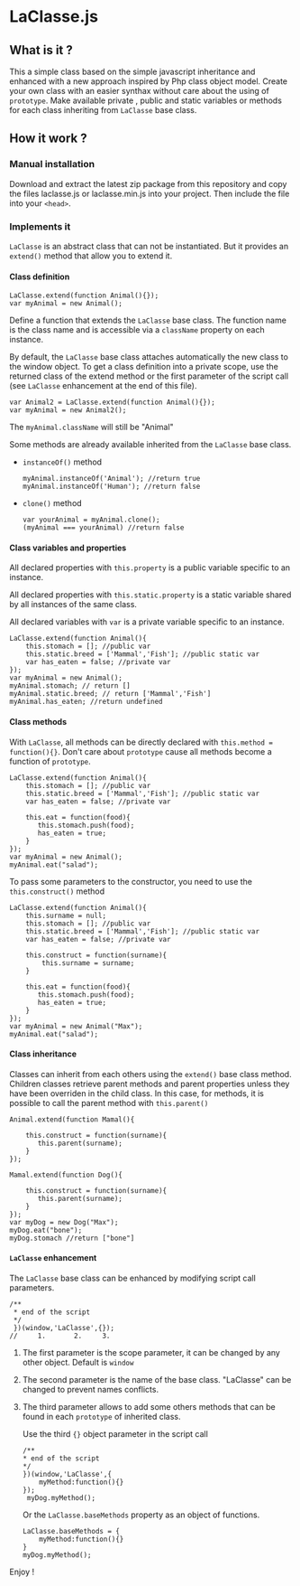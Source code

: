 # LaClasse.js


## What is it ?

This a simple class based on the simple javascript inheritance and enhanced with a new approach inspired by Php class object model.
Create your own class with an easier synthax without care about the using of ```prototype```.
Make available private , public and static variables or methods for each class inheriting from ```LaClasse``` base class.


## How it work ?

### Manual installation

Download and extract the latest zip package from this repository and copy the files laclasse.js or laclasse.min.js into your project. Then include the file into your ```<head>```. 

### Implements it

```LaClasse``` is an abstract class that can not be instantiated. But it provides an ```extend()``` method that allow you to extend it.

#### Class definition

```
LaClasse.extend(function Animal(){});
var myAnimal = new Animal();
```

Define a function that extends the ```LaClasse``` base class. The function name is the class name and is accessible via a ```className``` property on each instance.

By default, the ```LaClasse``` base class attaches automatically the new class to the window object. To get a class definition into a private scope, use the returned class of the extend method or the first parameter of the script call (see ```LaClasse``` enhancement at the end of this file).

```
var Animal2 = LaClasse.extend(function Animal(){});
var myAnimal = new Animal2();
```
The ```myAnimal.className``` will still be "Animal"

Some methods are already available inherited from the ```LaClasse``` base class.

- ```instanceOf()``` method
    ```
    myAnimal.instanceOf('Animal'); //return true
    myAnimal.instanceOf('Human'); //return false
    ```

- ```clone()``` method
    ```
    var yourAnimal = myAnimal.clone();
    (myAnimal === yourAnimal) //return false
    ```


#### Class variables and properties

All declared properties with ```this.property``` is a public variable specific to an instance.

All declared properties with ```this.static.property``` is a static variable shared by all instances of the same class.

All declared variables with ```var``` is a private variable specific to an instance.

```
LaClasse.extend(function Animal(){
    this.stomach = []; //public var
    this.static.breed = ['Mammal','Fish']; //public static var
    var has_eaten = false; //private var
});
var myAnimal = new Animal();
myAnimal.stomach; // return []
myAnimal.static.breed; // return ['Mammal','Fish']
myAnimal.has_eaten; //return undefined
```

#### Class methods

With ```LaClasse```, all methods can be directly declared with ```this.method = function(){}```. Don't care about ```prototype``` cause all methods become a function of ```prototype```.

```
LaClasse.extend(function Animal(){
    this.stomach = []; //public var
    this.static.breed = ['Mammal','Fish']; //public static var
    var has_eaten = false; //private var
    
    this.eat = function(food){
       this.stomach.push(food);
       has_eaten = true;
    }
});
var myAnimal = new Animal();
myAnimal.eat("salad");
```

To pass some parameters to the constructor, you need to use the ```this.construct()``` method

```
LaClasse.extend(function Animal(){
    this.surname = null;
    this.stomach = []; //public var
    this.static.breed = ['Mammal','Fish']; //public static var
    var has_eaten = false; //private var
    
    this.construct = function(surname){
        this.surname = surname;
    }
    
    this.eat = function(food){
       this.stomach.push(food);
       has_eaten = true;
    }
});
var myAnimal = new Animal("Max");
myAnimal.eat("salad");
```

#### Class inheritance

Classes can inherit from each others using the ```extend()``` base class method.
Children classes retrieve parent methods and parent properties unless they have been overriden in the child class. In this case, for methods, it is possible to call the parent method with ```this.parent()```

```
Animal.extend(function Mamal(){
    
    this.construct = function(surname){
       this.parent(surname);
    }
});

Mamal.extend(function Dog(){
    
    this.construct = function(surname){
       this.parent(surname);
    }
});
var myDog = new Dog("Max");
myDog.eat("bone");
myDog.stomach //return ["bone"]
```

#### ```LaClasse``` enhancement

The ```LaClasse``` base class can be enhanced by modifying script call parameters.
```
/**
 * end of the script
 */
 })(window,'LaClasse',{});
//     1.       2.     3.
``` 

1. The first parameter is the scope parameter, it can be changed by any other object. Default is ```window```
2. The second parameter is the name of the base class. "LaClasse" can be changed to prevent names conflicts.
3. The third parameter allows to add some others methods that can be found in each ```prototype``` of inherited class.

    Use the third ```{}``` object parameter in the script call
  
    ```
    /**
    * end of the script
    */
    })(window,'LaClasse',{
        myMethod:function(){}
    });
     myDog.myMethod();
    ``` 
   
    Or the ```LaClasse.baseMethods``` property as an object of functions.
    ```
    LaClasse.baseMethods = {
        myMethod:function(){}
    }
    myDog.myMethod();
   ```

Enjoy ! 




